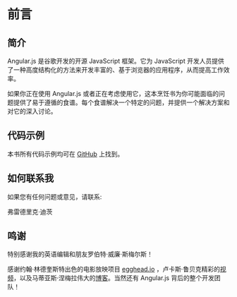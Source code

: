 # 前言

## 简介

Angular.js 是谷歌开发的开源 JavaScript 框架。它为 JavaScript 开发人员提供了一种高度结构化的方法来开发丰富的、基于浏览器的应用程序，从而提高工作效率。

如果你正在使用 Angular.js 或者正在考虑使用它，这本烹饪书为你可能面临的问题提供了易于遵循的食谱。每个食谱解决一个特定的问题，并提供一个解决方案和对它的深入讨论。

## 代码示例

本书所有代码示例均可在 [GitHub](http://github.com/fdietz/recipes-with-angular-js-examples) 上找到。

## 如何联系我

如果您有任何问题或意见，请联系:

弗雷德里克·迪茨

## 鸣谢

特别感谢我的英语编辑和朋友罗伯特·威廉·斯梅尔斯！

感谢约翰·林德奎斯特出色的电影放映项目 [egghead.io](https://egghead.io/) ，卢卡斯·鲁贝克精彩的[视频](http://www.youtube.com/user/simpulton/videos?flow=grid&view=0)，以及马蒂亚斯·涅梅拉伟大的[博客](http://www.yearofmoo.com/)。当然还有 Angular.js 背后的整个开发团队！